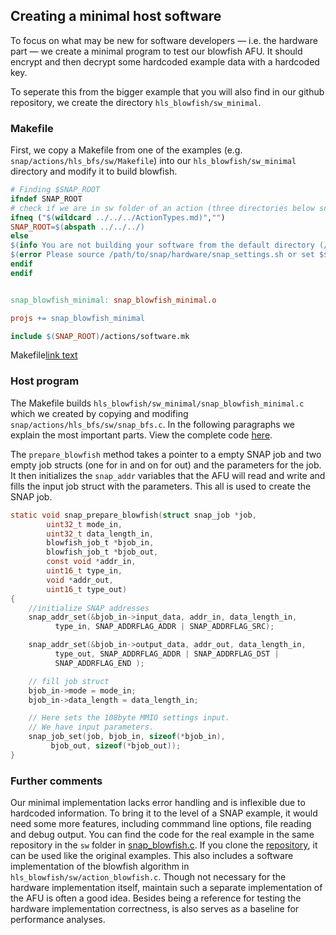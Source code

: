 ## Creating a minimal host software

To focus on what may be new for software developers — i.e. the hardware part — we create a minimal program to test our blowfish AFU. It should encrypt and then decrypt some hardcoded example data with a hardcoded key.

To seperate this from the bigger example that you will also find in our github repository, we create the directory `hls_blowfish/sw_minimal`.

### Makefile

First, we copy a Makefile from one of the examples \(e.g. `snap/actions/hls_bfs/sw/Makefile`\) into our `hls_blowfish/sw_minimal` directory and modify it to build blowfish.

```makefile
# Finding $SNAP_ROOT
ifndef SNAP_ROOT
# check if we are in sw folder of an action (three directories below snap root)
ifneq ("$(wildcard ../../../ActionTypes.md)","")
SNAP_ROOT=$(abspath ../../../)
else
$(info You are not building your software from the default directory (/path/to/snap/actions/<action_name>/sw) or specified a wrong $$SNAP_ROOT.)
$(error Please source /path/to/snap/hardware/snap_settings.sh or set $$SNAP_ROOT manually.)
endif
endif


snap_blowfish_minimal: snap_blowfish_minimal.o

projs += snap_blowfish_minimal

include $(SNAP_ROOT)/actions/software.mk
```
<p class="figure-caption">Makefile<a href="url">link text</a>
</p>



### Host program

The Makefile builds `hls_blowfish/sw_minimal/snap_blowfish_minimal.c` which we created by copying and modifing `snap/actions/hls_bfs/sw/snap_bfs.c`. In the following paragraphs we explain the most important parts. View the complete code [here]().

The `prepare_blowfish` method takes a pointer to a empty SNAP job and two empty job structs (one for in and on for out) and the parameters for the job. It then initializes the `snap_addr` variables that the AFU will read and write and fills the input job struct with the parameters. This all is used to create the SNAP job.

```c
static void snap_prepare_blowfish(struct snap_job *job,
        uint32_t mode_in,
        uint32_t data_length_in,
        blowfish_job_t *bjob_in,
        blowfish_job_t *bjob_out,
        const void *addr_in,
        uint16_t type_in,
        void *addr_out,
        uint16_t type_out)
{
    //initialize SNAP addresses
    snap_addr_set(&bjob_in->input_data, addr_in, data_length_in,
		  type_in, SNAP_ADDRFLAG_ADDR | SNAP_ADDRFLAG_SRC);

    snap_addr_set(&bjob_in->output_data, addr_out, data_length_in,
		  type_out, SNAP_ADDRFLAG_ADDR | SNAP_ADDRFLAG_DST |
		  SNAP_ADDRFLAG_END );

    // fill job struct
    bjob_in->mode = mode_in;
    bjob_in->data_length = data_length_in;

    // Here sets the 108byte MMIO settings input.
    // We have input parameters.
    snap_job_set(job, bjob_in, sizeof(*bjob_in),
		 bjob_out, sizeof(*bjob_out));
}
```


### Further comments

Our minimal implementation lacks error handling and is inflexible due to hardcoded information. To bring it to the level of a SNAP example, it would need some more features, including commmand line options, file reading and debug output. You can find the code for the real example in the same repository in the `sw` folder in [snap_blowfish.c](https://github.com/ldurdel/hls_blowfish/blob/master/sw/snap_blowfish.c).
If you clone the [repository](https://github.com/ldurdel/hls_blowfish), it can be used like the original examples. This also includes a software implementation of the blowfish algorithm in `hls_blowfish/sw/action_blowfish.c`. Though not necessary for the hardware implementation itself, maintain such a separate implementation of the AFU is often a good idea. Besides being a reference for testing the hardware implementation correctness, is also serves as a baseline for performance analyses.